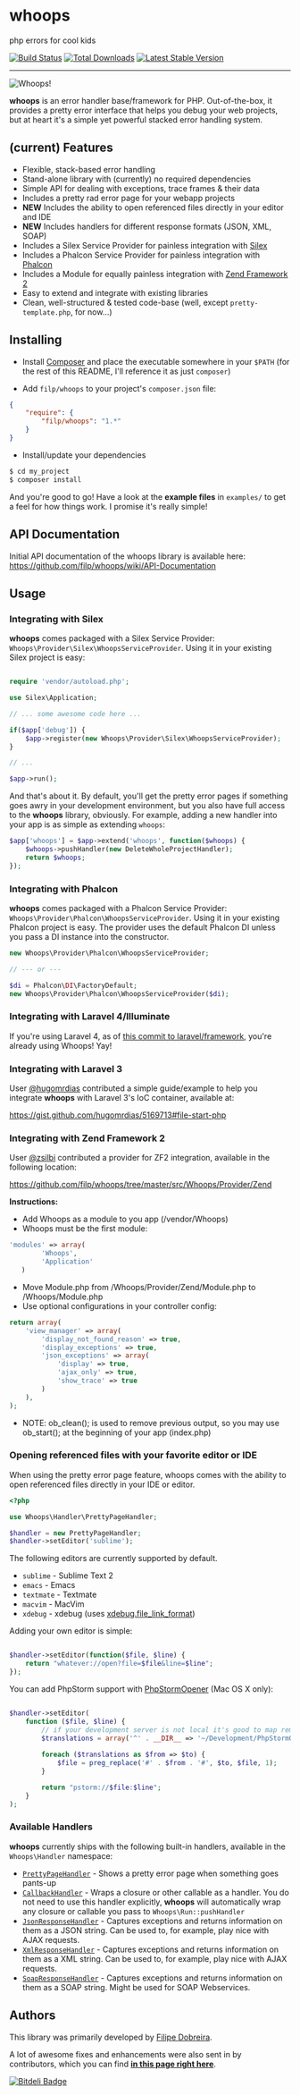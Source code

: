 # whoops 
php errors for cool kids

[![Build Status](https://travis-ci.org/filp/whoops.png?branch=master)](https://travis-ci.org/filp/whoops) [![Total Downloads](https://poser.pugx.org/filp/whoops/downloads.png)](https://packagist.org/packages/filp/whoops)  [![Latest Stable Version](https://poser.pugx.org/filp/whoops/v/stable.png)](https://packagist.org/packages/filp/whoops)


-----

![Whoops!](http://i.imgur.com/xiZ1tUU.png)

**whoops** is an error handler base/framework for PHP. Out-of-the-box, it provides a pretty
error interface that helps you debug your web projects, but at heart it's a simple yet
powerful stacked error handling system.

## (current) Features

- Flexible, stack-based error handling
- Stand-alone library with (currently) no required dependencies
- Simple API for dealing with exceptions, trace frames & their data
- Includes a pretty rad error page for your webapp projects
- **NEW** Includes the ability to open referenced files directly in your editor and IDE
- **NEW** Includes handlers for different response formats (JSON, XML, SOAP)
- Includes a Silex Service Provider for painless integration with [Silex](http://silex.sensiolabs.org/)
- Includes a Phalcon Service Provider for painless integration with [Phalcon](http://phalconphp.com/)
- Includes a Module for equally painless integration with [Zend Framework 2](http://framework.zend.com/)
- Easy to extend and integrate with existing libraries
- Clean, well-structured & tested code-base (well, except `pretty-template.php`, for now...)

## Installing

- Install [Composer](http://getcomposer.org) and place the executable somewhere in your `$PATH` (for the rest of this README,
I'll reference it as just `composer`)

- Add `filp/whoops` to your project's `composer.json` file:

```json
{
    "require": {
        "filp/whoops": "1.*"
    }
}
```

- Install/update your dependencies

```bash
$ cd my_project
$ composer install
```

And you're good to go! Have a look at the **example files** in `examples/` to get a feel for how things work.
I promise it's really simple!

## API Documentation

Initial API documentation of the whoops library is available here:
https://github.com/filp/whoops/wiki/API-Documentation

## Usage

### Integrating with Silex

**whoops** comes packaged with a Silex Service Provider: `Whoops\Provider\Silex\WhoopsServiceProvider`. Using it
in your existing Silex project is easy:

```php

require 'vendor/autoload.php';

use Silex\Application;

// ... some awesome code here ...

if($app['debug']) {
    $app->register(new Whoops\Provider\Silex\WhoopsServiceProvider);
}

// ...

$app->run();
```

And that's about it. By default, you'll get the pretty error pages if something goes awry in your development
environment, but you also have full access to the **whoops** library, obviously. For example, adding a new handler
into your app is as simple as extending `whoops`:

```php
$app['whoops'] = $app->extend('whoops', function($whoops) {
    $whoops->pushHandler(new DeleteWholeProjectHandler);
    return $whoops;
});
```
### Integrating with Phalcon

**whoops** comes packaged with a Phalcon Service Provider: `Whoops\Provider\Phalcon\WhoopsServiceProvider`. Using it
in your existing Phalcon project is easy. The provider uses the default Phalcon DI unless you pass a DI instance into the constructor.

```php
new Whoops\Provider\Phalcon\WhoopsServiceProvider;

// --- or ---

$di = Phalcon\DI\FactoryDefault;
new Whoops\Provider\Phalcon\WhoopsServiceProvider($di);
```

### Integrating with Laravel 4/Illuminate

If you're using Laravel 4, as of [this commit to laravel/framework](https://github.com/laravel/framework/commit/64f3a79aae254b71550a8097880f0b0e09062d24), you're already using Whoops! Yay!

### Integrating with Laravel 3

User [@hugomrdias](https://github.com/hugomrdias) contributed a simple guide/example to help you integrate **whoops** with Laravel 3's IoC container, available at:

https://gist.github.com/hugomrdias/5169713#file-start-php

### Integrating with Zend Framework 2

User [@zsilbi](https://github.com/zsilbi) contributed a provider for ZF2 integration,
available in the following location:

https://github.com/filp/whoops/tree/master/src/Whoops/Provider/Zend

**Instructions:**

- Add Whoops as a module to you app (/vendor/Whoops)
- Whoops must be the first module:

```php
'modules' => array(
        'Whoops',
        'Application'
   )
```

- Move Module.php from /Whoops/Provider/Zend/Module.php to /Whoops/Module.php
- Use optional configurations in your controller config:

```php
return array(
    'view_manager' => array(
        'display_not_found_reason' => true,
        'display_exceptions' => true,
        'json_exceptions' => array(
            'display' => true,
            'ajax_only' => true,
            'show_trace' => true
        )
    ),
);
```

- NOTE: ob_clean(); is used to remove previous output, so you may use ob_start(); at the beginning of your app (index.php)

### Opening referenced files with your favorite editor or IDE

When using the pretty error page feature, whoops comes with the ability to
open referenced files directly in your IDE or editor.

```php
<?php

use Whoops\Handler\PrettyPageHandler;

$handler = new PrettyPageHandler;
$handler->setEditor('sublime');
```

The following editors are currently supported by default.

- `sublime`  - Sublime Text 2
- `emacs`    - Emacs
- `textmate` - Textmate
- `macvim`   - MacVim
- `xdebug`   - xdebug (uses [xdebug.file_link_format](http://xdebug.org/docs/all_settings#file_link_format))

Adding your own editor is simple:

```php

$handler->setEditor(function($file, $line) {
    return "whatever://open?file=$file&line=$line";
});

```

You can add PhpStorm support with [PhpStormOpener](https://github.com/pinepain/PhpStormOpener#phpstormopener) (Mac OS X only):
```php

$handler->setEditor(
    function ($file, $line) {
        // if your development server is not local it's good to map remote files to local
        $translations = array('^' . __DIR__ => '~/Development/PhpStormOpener'); // change to your path
        
        foreach ($translations as $from => $to) {
            $file = preg_replace('#' . $from . '#', $to, $file, 1);
        }

        return "pstorm://$file:$line";
    }
);

```

### Available Handlers

**whoops** currently ships with the following built-in handlers, available in the `Whoops\Handler` namespace:

- [`PrettyPageHandler`](https://github.com/filp/whoops/blob/master/src/Whoops/Handler/PrettyPageHandler.php) - Shows a pretty error page when something goes pants-up
- [`CallbackHandler`](https://github.com/filp/whoops/blob/master/src/Whoops/Handler/CallbackHandler.php) - Wraps a closure or other callable as a handler. You do not need to use this handler explicitly, **whoops** will automatically wrap any closure or callable you pass to `Whoops\Run::pushHandler`
- [`JsonResponseHandler`](https://github.com/filp/whoops/blob/master/src/Whoops/Handler/JsonResponseHandler.php) - Captures exceptions and returns information on them as a JSON string. Can be used to, for example, play nice with AJAX requests.
- [`XmlResponseHandler`](https://github.com/filp/whoops/blob/master/src/Whoops/Handler/XmlResponseHandler.php) - Captures exceptions and returns information on them as a XML string. Can be used to, for example, play nice with AJAX requests.
- [`SoapResponseHandler`](https://github.com/filp/whoops/blob/master/src/Whoops/Handler/SoapResponseHandler.php) - Captures exceptions and returns information on them as a SOAP string. Might be used for SOAP Webservices.

## Authors

This library was primarily developed by [Filipe Dobreira](https://github.com/filp).

A lot of awesome fixes and enhancements were also sent in by contributors, which you can find **[in this page right here](https://github.com/filp/whoops/contributors)**.


[![Bitdeli Badge](https://d2weczhvl823v0.cloudfront.net/filp/whoops/trend.png)](https://bitdeli.com/free "Bitdeli Badge")

